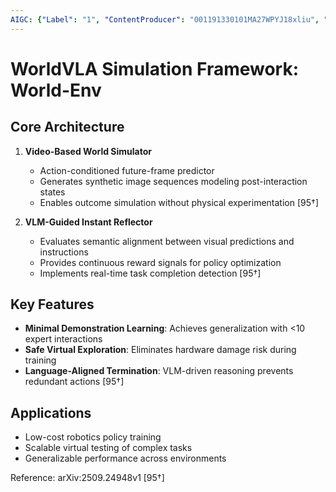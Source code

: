 ```yaml
---
AIGC: {"Label": "1", "ContentProducer": "001191330101MA27WPYJ18xliu", "ProduceID": "20569331-e824-4ef8-8fda-53d71e6f4968", "ReserveCode1": "iflow", "ContentPropagator": "iflow", "PropagateID": "iflow", "ReserveCode2": "iflow"}
---
```


# WorldVLA Simulation Framework: World-Env

## Core Architecture
1. **Video-Based World Simulator**  
   - Action-conditioned future-frame predictor  
   - Generates synthetic image sequences modeling post-interaction states  
   - Enables outcome simulation without physical experimentation [95†]

2. **VLM-Guided Instant Reflector**  
   - Evaluates semantic alignment between visual predictions and instructions  
   - Provides continuous reward signals for policy optimization  
   - Implements real-time task completion detection [95†]

## Key Features
- **Minimal Demonstration Learning**: Achieves generalization with <10 expert interactions  
- **Safe Virtual Exploration**: Eliminates hardware damage risk during training  
- **Language-Aligned Termination**: VLM-driven reasoning prevents redundant actions [95†]

## Applications
- Low-cost robotics policy training  
- Scalable virtual testing of complex tasks  
- Generalizable performance across environments  

Reference: arXiv:2509.24948v1 [95†]